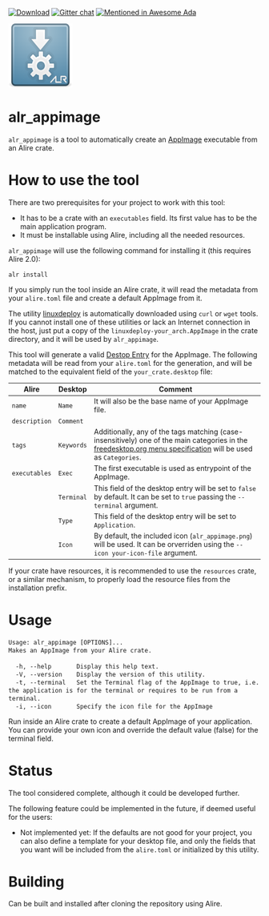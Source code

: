 <!---
[![Build](https://github.com/mgrojo/alr-appimage/actions/workflows/main.yml/badge.svg)](https://github.com/mgrojo/alr-appimage/actions/workflows/main.yml)
[![Alire](https://img.shields.io/endpoint?url=https://alire.ada.dev/badges/alr_appimage.json)](https://alire.ada.dev/crates/alr_appimage.html)
[![Alire CI/CD](https://img.shields.io/endpoint?url=https://alire-crate-ci.ada.dev/badges/alr_appimage.json)](https://alire-crate-ci.ada.dev/crates/alr_appimage.html)
-->
[![Download][download-img]][download]
[![Gitter chat](https://badges.gitter.im/gitterHQ/gitter.png)](https://gitter.im/ada-lang/Lobby)
[![Mentioned in Awesome Ada](https://awesome.re/mentioned-badge.svg)](https://github.com/ohenley/awesome-ada)

  [download-img]: https://img.shields.io/github/downloads/mgrojo/alr-appimage/total.svg
  [download]: https://github.com/mgrojo/alr-appimage/releases
  
![Alr_Appimage](https://raw.githubusercontent.com/mgrojo/alr-appimage/master/share/alr_appimage/alr_appimage.png "alr_appimage icon")

# alr_appimage

`alr_appimage` is a tool to automatically create an
[AppImage](https://appimage.org/) executable from an Alire crate.

# How to use the tool

There are two prerequisites for your project to work with this tool:
- It has to be a crate with an `executables` field. Its first value
  has to be the main application program.
- It must be installable using Alire, including all the needed resources.

`alr_appimage` will use the following command for installing it (this requires Alire 2.0):
```shell
alr install
```

If you simply run the tool inside an Alire crate, it will read the
metadata from your `alire.toml` file and create a default AppImage
from it.

The utility [linuxdeploy](https://github.com/linuxdeploy/linuxdeploy)
is automatically downloaded using `curl` or `wget` tools. If you
cannot install one of these utilities or lack an Internet connection in the
host, just put a copy of the `linuxdeploy-your_arch.AppImage` in the
crate directory, and it will be used by `alr_appimage`.

This tool will generate a valid [Destop Entry](https://specifications.freedesktop.org/desktop-entry-spec/latest/)
for the AppImage. The following metadata will be read from your
`alire.toml` for the generation, and will be matched to the equivalent
field of the `your_crate.desktop` file:

| Alire  | Desktop   | Comment  |
|---|---|---|
| `name` | `Name` | It will also be the base name of your AppImage file.
| `description` | `Comment` |
| `tags` | `Keywords` | Additionally, any of the tags matching (case-insensitively) one of the main categories in the [freedesktop.org menu specification](https://specifications.freedesktop.org/menu-spec/menu-spec-1.0.html) will be used as `Categories`.
| `executables` | `Exec` | The first executable is used as entrypoint of the AppImage.
| | `Terminal` | This field of the desktop entry will be set to `false` by default. It can be set to `true` passing the `--terminal` argument.
| | `Type` | This field of the desktop entry will be set to `Application`.
| | `Icon` | By default, the included icon (`alr_appimage.png`) will be used. It can be orverriden using the `--icon your-icon-file` argument.

If your crate have resources, it is recommended to use the `resources`
crate, or a similar mechanism, to properly load the resource files from
the installation prefix.

# Usage
```
Usage: alr_appimage [OPTIONS]...
Makes an AppImage from your Alire crate.

  -h, --help       Display this help text.
  -V, --version    Display the version of this utility.
  -t, --terminal   Set the Terminal flag of the AppImage to true, i.e. the application is for the terminal or requires to be run from a terminal.
  -i, --icon       Specify the icon file for the AppImage
```

Run inside an Alire crate to create a default AppImage of your
application.  You can provide your own icon and override the default
value (false) for the terminal field.


# Status
The tool considered complete, although it could be developed further.

The following feature could be implemented in the future, if deemed
useful for the users:
- Not implemented yet: If the defaults are not good for your
  project, you can also define a template for your desktop file, and
  only the fields that you want will be included from the `alire.toml`
  or initialized by this utility.

# Building
Can be built and installed after cloning the repository using Alire.
